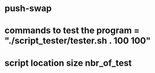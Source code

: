 # push-swap

# commands to test the program = "./script_tester/tester.sh . 100 100"
#                                  script              location size nbr_of_test
